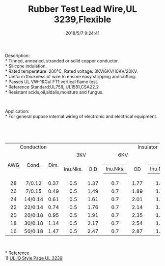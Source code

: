 ﻿---
layout: post 
title: Rubber Test Lead Wire,UL 3239,Flexible
tags: FN15 FS
categories: wire-cable
overview: For general pupose internal wiring of electronic and electrical equipment.
series: FN10
part_number: 10-3239-0
thumb_img: 
image: static/202105/26-20210603.jpg
date: 2018/5/7 9:24:41
---


<p>
	Description:<br />
* Tinned, annealed, stranded or solid copper conductor.<br />
* Silicone indulation.<br />
* Rated temperature: 200℃, Rated voltage: 3KV/6KV/10KV/20KV.<br />
* Uniform thickness of wire to ensure easy stripping and cutting.<br />
* Passes UL VW-1&amp;Cul FT1 vertical flame test.<br />
* Reference Standard:UL758, UL1581,CSA22.2 <br />
* Resistant acids,oil,aldalis,moisture and fungus.
</p>
<p>
	<br />
</p>
<p>
	Application:<br />
* For general pupose internal wiring of electronic and electrical equipment.
</p>
<p>
	<br />
</p>
<br />
<div class="table-responsive">
	<table class="table table-bordered table-hover table-condensed">
		<tbody>
			<tr>
				<td colspan="3" align="center">
					Conduction
				</td>
				<td colspan="8" align="center">
					Insulator
				</td>
			</tr>
			<tr>
				<td rowspan="2" align="center">
					AWG
				</td>
				<td rowspan="2" align="center">
					Cond.
				</td>
				<td rowspan="2" align="center">
					Dim.
				</td>
				<td colspan="2" align="center">
					3KV
				</td>
				<td colspan="2" align="center">
					6KV
				</td>
				<td colspan="2" align="center">
					10KV
				</td>
				<td colspan="2" align="center">
					20KV
				</td>
			</tr>
			<tr>
				<td align="center">
					Inu.Nks.
				</td>
				<td align="center">
					O.D
				</td>
				<td align="center">
					<table class="table table-bordered table-hover table-condensed">
						<tbody>
							<tr>
								<td align="center">
									Inu.Nks.<br />
								</td>
							</tr>
						</tbody>
					</table>
				</td>
				<td align="center">
					OD
				</td>
				<td align="center">
					<table class="table table-bordered table-hover table-condensed">
						<tbody>
							<tr>
								<td align="center">
									Inu.Nks.<br />
								</td>
							</tr>
						</tbody>
					</table>
				</td>
				<td align="center">
					OD
				</td>
				<td align="center">
					<table class="table table-bordered table-hover table-condensed">
						<tbody>
							<tr>
								<td align="center">
									Inu.Nks.<br />
								</td>
							</tr>
						</tbody>
					</table>
				</td>
				<td align="center">
					OD
				</td>
			</tr>
			<tr>
				<td align="center">
					28
				</td>
				<td align="center">
					7/0.12
				</td>
				<td align="center">
					0.37
				</td>
				<td align="center">
					0.5
				</td>
				<td align="center">
					1.37
				</td>
				<td align="center">
					0.7
				</td>
				<td align="center">
					1.77
				</td>
				<td align="center">
					1.0
				</td>
				<td align="center">
					2.37
				</td>
				<td align="center">
					1.3
				</td>
				<td align="center">
					2.97
				</td>
			</tr>
			<tr>
				<td align="center">
					26
				</td>
				<td align="center">
					7/0.15
				</td>
				<td align="center">
					0.49
				</td>
				<td align="center">
					0.5
				</td>
				<td align="center">
					1.49
				</td>
				<td align="center">
					0.7
				</td>
				<td align="center">
					1.89
				</td>
				<td align="center">
					1.0
				</td>
				<td align="center">
					2.49
				</td>
				<td align="center">
					1.3
				</td>
				<td align="center">
					2.03
				</td>
			</tr>
			<tr>
				<td align="center">
					24
				</td>
				<td align="center">
					14/0.14
				</td>
				<td align="center">
					0.61
				</td>
				<td align="center">
					0.5
				</td>
				<td align="center">
					1.61
				</td>
				<td align="center">
					0.7
				</td>
				<td align="center">
					2.01
				</td>
				<td align="center">
					1.0
				</td>
				<td align="center">
					2.61
				</td>
				<td align="center">
					1.3
				</td>
				<td align="center">
					3.20
				</td>
			</tr>
			<tr>
				<td align="center">
					22
				</td>
				<td align="center">
					22/0.14
				</td>
				<td align="center">
					0.74
				</td>
				<td align="center">
					0.5
				</td>
				<td align="center">
					1.76
				</td>
				<td align="center">
					0.7
				</td>
				<td align="center">
					2.14
				</td>
				<td align="center">
					1.0
				</td>
				<td align="center">
					2.76
				</td>
				<td align="center">
					1.3
				</td>
				<td align="center">
					3.36
				</td>
			</tr>
			<tr>
				<td align="center">
					20
				</td>
				<td align="center">
					20/0.18
				</td>
				<td align="center">
					0.95
				</td>
				<td align="center">
					0.5
				</td>
				<td align="center">
					1.91
				</td>
				<td align="center">
					0.7
				</td>
				<td align="center">
					2.35
				</td>
				<td align="center">
					1.0
				</td>
				<td align="center">
					2.95
				</td>
				<td align="center">
					1.3
				</td>
				<td align="center">
					3.51
				</td>
			</tr>
			<tr>
				<td align="center">
					18
				</td>
				<td align="center">
					30/0.18
				</td>
				<td align="center">
					1.14
				</td>
				<td align="center">
					0.5
				</td>
				<td align="center">
					2.17
				</td>
				<td align="center">
					0.7
				</td>
				<td align="center">
					2.54
				</td>
				<td align="center">
					1.0
				</td>
				<td align="center">
					3.17
				</td>
				<td align="center">
					1.3
				</td>
				<td align="center">
					3.37
				</td>
			</tr>
			<tr>
				<td align="center">
					16
				</td>
				<td align="center">
					50/0.18
				</td>
				<td align="center">
					1.47
				</td>
				<td align="center">
					0.5
				</td>
				<td align="center">
					2.47
				</td>
				<td align="center">
					0.7
				</td>
				<td align="center">
					2.87
				</td>
				<td align="center">
					1.0
				</td>
				<td align="center">
					3.47
				</td>
				<td align="center">
					1.3
				</td>
				<td align="center">
					4.07
				</td>
			</tr>
		</tbody>
	</table>
</div>
<p>
	<br />
</p>
<p>
	* Reference<br />
1) <a href="http://iq.ul.com/awm/stylepage.aspx?Style=3239" target="_blank">UL iQ Style Page UL 3239 </a> 
</p>
